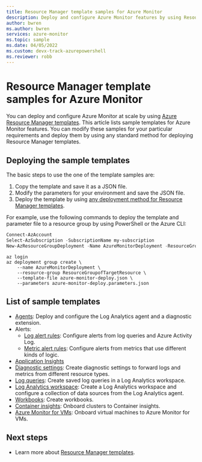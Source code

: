 ```yaml
---
title: Resource Manager template samples for Azure Monitor
description: Deploy and configure Azure Monitor features by using Resource Manager templates.
author: bwren
ms.author: bwren
services: azure-monitor
ms.topic: sample
ms.date: 04/05/2022
ms.custom: devx-track-azurepowershell
ms.reviewer: robb
---
```

# Resource Manager template samples for Azure Monitor

You can deploy and configure Azure Monitor at scale by using [Azure Resource Manager templates](../azure-resource-manager/templates/syntax.md). This article lists sample templates for Azure Monitor features. You can modify these samples for your particular requirements and deploy them by using any standard method for deploying Resource Manager templates. 

## Deploying the sample templates
The basic steps to use the one of the template samples are:

1. Copy the template and save it as a JSON file.
2. Modify the parameters for your environment and save the JSON file.
3. Deploy the template by using [any deployment method for Resource Manager templates](../azure-resource-manager/templates/deploy-powershell.md). 

For example, use the following commands to deploy the template and parameter file to a resource group by using PowerShell or the Azure CLI:

```powershell
Connect-AzAccount
Select-AzSubscription -SubscriptionName my-subscription
New-AzResourceGroupDeployment -Name AzureMonitorDeployment -ResourceGroupName my-resource-group -TemplateFile azure-monitor-deploy.json -TemplateParameterFile azure-monitor-deploy.parameters.json
```

```azurecli
az login
az deployment group create \
    --name AzureMonitorDeployment \
    --resource-group ResourceGroupofTargetResource \
    --template-file azure-monitor-deploy.json \
    --parameters azure-monitor-deploy.parameters.json
```

## List of sample templates

- [Agents](agents/resource-manager-agent.md): Deploy and configure the Log Analytics agent and a diagnostic extension.
- Alerts:
  - [Log alert rules](alerts/resource-manager-alerts-log.md): Configure alerts from log queries and Azure Activity Log.
  - [Metric alert rules](alerts/resource-manager-alerts-metric.md): Configure alerts from metrics that use different kinds of logic.
- [Application Insights](app/resource-manager-app-resource.md)
- [Diagnostic settings](essentials/resource-manager-diagnostic-settings.md): Create diagnostic settings to forward logs and metrics from different resource types.
- [Log queries](logs/resource-manager-log-queries.md): Create saved log queries in a Log Analytics workspace.
- [Log Analytics workspace](logs/resource-manager-workspace.md): Create a Log Analytics workspace and configure a collection of data sources from the Log Analytics agent.
- [Workbooks](visualize/resource-manager-workbooks.md): Create workbooks.
- [Container insights](containers/resource-manager-container-insights.md): Onboard clusters to Container insights.
- [Azure Monitor for VMs](vm/resource-manager-vminsights.md): Onboard virtual machines to Azure Monitor for VMs.

## Next steps

- Learn more about [Resource Manager templates](../azure-resource-manager/templates/overview.md).